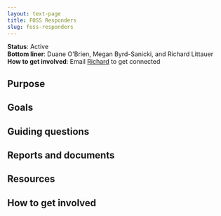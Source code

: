 ```yaml
---
layout: text-page
title: FOSS Responders
slug: foss-responders
---
```


**Status**: Active<br />
**Bottom liner**: Duane O'Brien, Megan Byrd-Sanicki, and Richard Littauer<br />
**How to get involved**: Email [Richard](mailto:richard@maintainer.io) to get connected

## Purpose

## Goals

## Guiding questions

## Reports and documents

## Resources

## How to get involved
